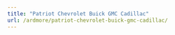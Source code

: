 ```yaml
---
title: "Patriot Chevrolet Buick GMC Cadillac"
url: /ardmore/patriot-chevrolet-buick-gmc-cadillac/
---
```

